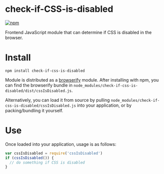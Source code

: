 # check-if-CSS-is-disabled

[![npm](https://img.shields.io/npm/v/check-if-CSS-is-disabled.svg)](https://www.npmjs.com/package/check-if-CSS-is-disabled)

Frontend JavaScript module that can determine if CSS is disabled in the browser.

# Install

`npm install check-if-css-is-disabled`

Module is distributed as a [browserify](http://browserify.org) module. After installing with npm, you can find the browserify bundle in `node_modules/check-if-css-is-disabled/dist/cssIsDisabled.js`.

Alternatively, you can load it from source by pulling `node_modules/check-if-css-is-disabled/cssIsDisabled.js` into your application, or by packing/bundling it yourself.

# Use

Once loaded into your application, usage is as follows:



```javascript
var cssIsDisabled = require('cssIsDisabled')
if (cssIsDisabled()) {
  // do something if CSS is disabled
}
```


